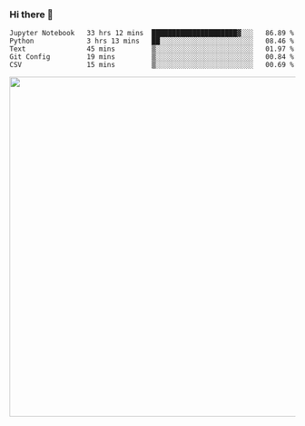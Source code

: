 ### Hi there 👋

<!--START_SECTION:waka-->
```text
Jupyter Notebook   33 hrs 12 mins  █████████████████████▓░░░   86.89 % 
Python             3 hrs 13 mins   ██░░░░░░░░░░░░░░░░░░░░░░░   08.46 % 
Text               45 mins         ▒░░░░░░░░░░░░░░░░░░░░░░░░   01.97 % 
Git Config         19 mins         ▒░░░░░░░░░░░░░░░░░░░░░░░░   00.84 % 
CSV                15 mins         ▒░░░░░░░░░░░░░░░░░░░░░░░░   00.69 % 
```
<!--END_SECTION:waka-->

<img src="https://wakatime.com/share/@QuantumA/fc1cfcd9-4c6f-41e9-9c18-f86f6df42a11.svg?sanitize=true" width="600">

<!--
**QuantumA/QuantumA** is a ✨ _special_ ✨ repository because its `README.md` (this file) appears on your GitHub profile.

Here are some ideas to get you started:

- 🔭 I’m currently working on ...
- 🌱 I’m currently learning ...
- 👯 I’m looking to collaborate on ...
- 🤔 I’m looking for help with ...
- 💬 Ask me about ...
- 📫 How to reach me: ...
- 😄 Pronouns: ...
- ⚡ Fun fact: ...
-->
